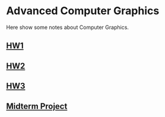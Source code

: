 # Advanced Computer Graphics

Here show some notes about Computer Graphics.

## [HW1](./HW1/)

## [HW2](./HW2/)

## [HW3](./HW3/)

## [Midterm Project](./MidtermProject/)
